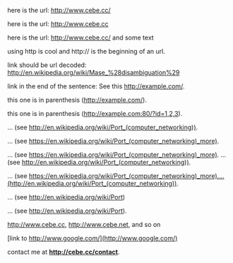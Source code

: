 here is the url: http://www.cebe.cc/

here is the url: http://www.cebe.cc

here is the url: http://www.cebe.cc/ and some text

using http is cool and http:// is the beginning of an url.

link should be url decoded: http://en.wikipedia.org/wiki/Mase_%28disambiguation%29

link in the end of the sentence: See this http://example.com/.

this one is in parenthesis (http://example.com/).

this one is in parenthesis (http://example.com:80/?id=1,2,3).

... (see http://en.wikipedia.org/wiki/Port_(computer_networking)).

... (see https://en.wikipedia.org/wiki/Port_(computer_networking)_more).

... (see https://en.wikipedia.org/wiki/Port_(computer_networking)_more). ... (see http://en.wikipedia.org/wiki/Port_(computer_networking)).

... (see https://en.wikipedia.org/wiki/Port_(computer_networking)_more)....(http://en.wikipedia.org/wiki/Port_(computer_networking)).

... (see http://en.wikipedia.org/wiki/Port)

... (see http://en.wikipedia.org/wiki/Port).

http://www.cebe.cc, http://www.cebe.net, and so on

[link to http://www.google.com/](http://www.google.com/)

contact me at <strong>http://cebe.cc/contact</strong>.
